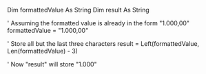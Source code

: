 
Dim formattedValue As String
Dim result As String

' Assuming the formatted value is already in the form "1.000,00"
formattedValue = "1.000,00"

' Store all but the last three characters
result = Left(formattedValue, Len(formattedValue) - 3)

' Now "result" will store "1.000"
